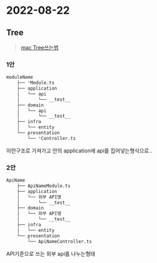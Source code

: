 # 2022-08-22

## Tree

> [mac Tree쓰는법](https://jsikim1.tistory.com/146)

### 1안

```bash
moduleName
    ├── *Module.ts
    ├── application
    │   └── api
    │       └── __test__
    ├── domain
    │   └── api
    │       └── __test__
    ├── infra
    │   └── entity
    └── presentation
        └── *Controller.ts
```

이런구조로 가져가고 안의 application에 api를 집어넣는형식으로..

### 2안

```bash
ApiName
    ├── ApiNameModule.ts
    ├── application
    │   └── 외부 API명
    │       └── __test__
    ├── domain
    │   └── 외부 API명
    │       └── __test__
    ├── infra
    │   └── entity
    └── presentation
        └── ApiNameController.ts
```

API기준으로 쓰는 외부 api를 나누는형태

